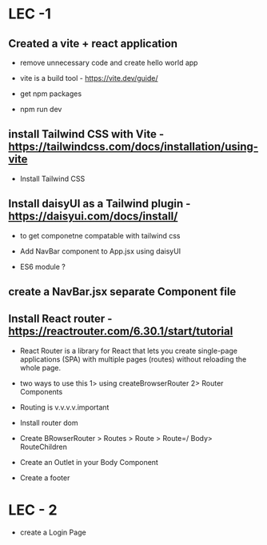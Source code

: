 # LEC -1

## Created a vite + react application
- remove unnecessary code and create hello world app

- vite is a build tool - https://vite.dev/guide/
- get npm packages
- npm run dev

## install Tailwind CSS with Vite - https://tailwindcss.com/docs/installation/using-vite

- Install Tailwind CSS
## Install daisyUI as a Tailwind plugin - https://daisyui.com/docs/install/
- to get componetne compatable with tailwind css

- Add NavBar component to App.jsx using daisyUI

- ES6 module ?
## create a NavBar.jsx separate Component file

## Install React router -https://reactrouter.com/6.30.1/start/tutorial
- React Router is a library for React that lets you create single-page applications (SPA) with multiple pages (routes) without reloading the whole page.
- two ways to use this
1> using createBrowserRouter
2> Router Components
- Routing is v.v.v.v.important

- Install router dom
- Create BRowserRouter > Routes > Route > Route=/ Body> RouteChildren
- Create an Outlet in your Body Component
- Create a footer

# LEC - 2
- create a Login Page